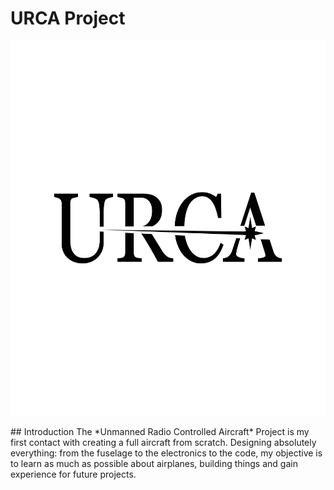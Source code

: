 # URCA Project
<p align="center">
  <img src= "https://github.com/bernabepomar/URCA-Project/blob/main/URCA%20Logo.png" alt="Urca Logo" width= "600" height="600" class="center"> 
</p>
## Introduction
The *Unmanned Radio Controlled Aircraft* Project is my first contact with creating a full aircraft from scratch. Designing absolutely everything: from the fuselage to the electronics to the code, my objective is to learn as much as possible about airplanes, building things and gain experience for future projects.
